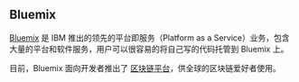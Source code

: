 ## Bluemix

[Bluemix](http://www.ibm.com/cloud-computing/bluemix/) 是 IBM 推出的领先的平台即服务（Platform as a Service）业务，包含大量的平台和软件服务，用户可以很容易的将自己写的代码托管到 Bluemix 上。

目前，Bluemix 面向开发者推出了 [区块链平台](https://console.ng.bluemix.net/catalog/services/blockchain)，供全球的区块链爱好者使用。